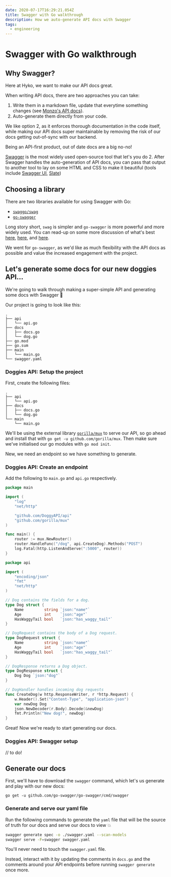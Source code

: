 ```yaml
---
date: 2020-07-17T16:29:21.054Z
title: Swagger with Go walkthrough
description: How we auto-generate API docs with Swagger
tags:
  - engineering
---
```

# Swagger with Go walkthrough

## Why Swagger?

Here at Hyko, we want to make our API docs great. 

When writing API docs, there are two approaches you can take:

1. Write them in a markdown file, update that everytime something changes (see [Monzo's API docs](https://github.com/monzo/docs/tree/master/source/includes)).
2. Auto-generate them directly from your code.

We like option 2, as it enforces thorough documentation in the code itself, while making our API docs super maintainable by removing the risk of our docs getting out-of-sync with our backend. 

Being an API-first product, out of date docs are a big no-no!

[Swagger](https://swagger.io/) is the most widely used open-source tool that let's you do 2. After Swagger handles the auto-generation of API docs, you can pass that output to another tool to lay on some HTML and CSS to make it beautiful (tools include [Swagger UI](https://swagger.io/docs/open-source-tools/swagger-ui/usage/installation/), [Slate](https://github.com/slatedocs/slate))

## Choosing a library

There are two libraries available for using Swagger with Go: 

- [`swaggo/swag`](https://github.com/swaggo/swag)
- [`go-swagger`](https://github.com/go-swagger/go-swagger)

Long story short, `swag` is simpler and `go-swagger` is more powerful and more widely used. You can read-up on some more discussion of what's best [here](https://towardsdatascience.com/setting-up-swagger-docs-for-golang-api-8d0442263641), [here](https://medium.com/@pedram.esmaeeli/generate-swagger-specification-from-go-source-code-648615f7b9d9), and [here](https://github.com/go-swagger/go-swagger/issues/1794).

We went for `go-swagger`, as we'd like as much flexibility with the API docs as possible and value the increased engagement with the project.

## Let's generate some docs for our new doggies API...

We're going to walk through making a super-simple API and generating some docs with Swagger 💪 

Our project is going to look like this:

```
.
├── api
│   └── api.go
├── docs
│   ├── docs.go
│   └── dog.go
├── go.mod
├── go.sum
├── main
│   └── main.go
└── swagger.yaml
```

### Doggies API: Setup the project

First, create the following files:

```
.
├── api
│   └── api.go
├── docs
│   ├── docs.go
│   └── dog.go
└── main
    └── main.go
```

We'll be using the external library [`gorilla/mux`](https://github.com/gorilla/mux) to serve our API, so go ahead and install that with `go get -u github.com/gorilla/mux`. Then make sure we've initialised our go modules with `go mod init`. 

New, we need an endpoint so we have something to generate. 

### Doggies API: Create an endpoint

Add the following to `main.go` and `api.go` respectively. 

``` go
package main

import (
	"log"
	"net/http"

	"github.com/DoggyAPI/api"
	"github.com/gorilla/mux"
)

func main() {
	router := mux.NewRouter()
	router.HandleFunc("/dog", api.CreateDog).Methods("POST")
	log.Fatal(http.ListenAndServe(":5000", router))
}
```

```go
package api

import (
	"encoding/json"
	"fmt"
	"net/http"
)

// Dog contains the fields for a dog.
type Dog struct {
	Name         string `json:"name"`
	Age          int    `json:"age"`
	HasWaggyTail bool   `json:"has_waggy_tail"`
}

// DogRequest contains the body of a Dog request.
type DogRequest struct {
	Name         string `json:"name"`
	Age          int    `json:"age"`
	HasWaggyTail bool   `json:"has_waggy_tail"`
}

// DogResponse returns a Dog object.
type DogResponse struct {
	Dog Dog `json:"dog"`
}

// DogHandler handles incoming dog requests
func CreateDog(w http.ResponseWriter, r *http.Request) {
	w.Header().Set("Content-Type", "application-json")
	var newDog Dog
	json.NewDecoder(r.Body).Decode(&newDog)
	fmt.Println("New dog!", newDog)
}
```

Great! Now we're ready to start generating our docs.

### Doggies API: Swagger setup

// to do!


## Generate our docs

First, we'll have to download the `swagger` command, which let's us generate and play with our new docs:

`go get -u github.com/go-swagger/go-swagger/cmd/swagger`

### Generate and serve our yaml file

Run the following commands to generate the `yaml` file that will be the source of truth for our docs and serve our docs to view 💥

```bash
swagger generate spec -o ./swagger.yaml --scan-models
swagger serve -F=swagger swagger.yaml
```

You'll never need to touch the `swagger.yaml` file. 

Instead, interact with it by updating the comments in `docs.go` and the comments around your API endpoints before running `swagger generate` once more.

